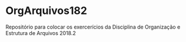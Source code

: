 # OrgArquivos182
Repositório para colocar os exercerícios da Disciplina de Organização e Estrutura de Arquivos 2018.2

